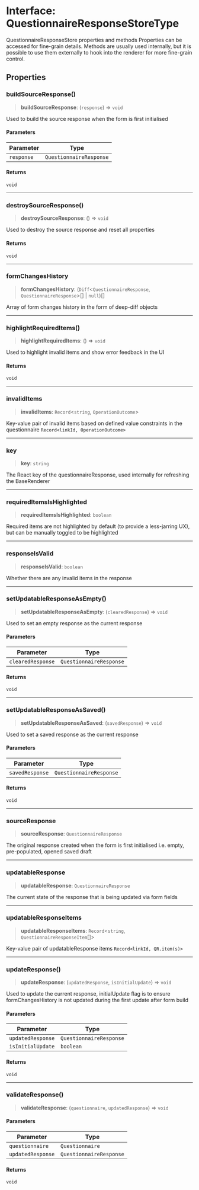 # Interface: QuestionnaireResponseStoreType

QuestionnaireResponseStore properties and methods
Properties can be accessed for fine-grain details.
Methods are usually used internally, but it is possible to use them externally to hook into the renderer for more fine-grain control.

## Properties

### buildSourceResponse()

> **buildSourceResponse**: (`response`) => `void`

Used to build the source response when the form is first initialised

#### Parameters

| Parameter | Type |
| ------ | ------ |
| `response` | `QuestionnaireResponse` |

#### Returns

`void`

***

### destroySourceResponse()

> **destroySourceResponse**: () => `void`

Used to destroy the source response  and reset all properties

#### Returns

`void`

***

### formChangesHistory

> **formChangesHistory**: (`Diff`\<`QuestionnaireResponse`, `QuestionnaireResponse`\>[] \| `null`)[]

Array of form changes history in the form of deep-diff objects

***

### highlightRequiredItems()

> **highlightRequiredItems**: () => `void`

Used to highlight invalid items and show error feedback in the UI

#### Returns

`void`

***

### invalidItems

> **invalidItems**: `Record`\<`string`, `OperationOutcome`\>

Key-value pair of invalid items based on defined value constraints in the questionnaire `Record<linkId, OperationOutcome>`

***

### key

> **key**: `string`

The React key of the questionnaireResponse, used internally for refreshing the BaseRenderer

***

### requiredItemsIsHighlighted

> **requiredItemsIsHighlighted**: `boolean`

Required items are not highlighted by default (to provide a less-jarring UX), but can be manually toggled to be highlighted

***

### responseIsValid

> **responseIsValid**: `boolean`

Whether there are any invalid items in the response

***

### setUpdatableResponseAsEmpty()

> **setUpdatableResponseAsEmpty**: (`clearedResponse`) => `void`

Used to set an empty response as the current response

#### Parameters

| Parameter | Type |
| ------ | ------ |
| `clearedResponse` | `QuestionnaireResponse` |

#### Returns

`void`

***

### setUpdatableResponseAsSaved()

> **setUpdatableResponseAsSaved**: (`savedResponse`) => `void`

Used to set a saved response as the current response

#### Parameters

| Parameter | Type |
| ------ | ------ |
| `savedResponse` | `QuestionnaireResponse` |

#### Returns

`void`

***

### sourceResponse

> **sourceResponse**: `QuestionnaireResponse`

The original response created when the form is first initialised i.e. empty, pre-populated, opened saved draft

***

### updatableResponse

> **updatableResponse**: `QuestionnaireResponse`

The current state of the response that is being updated via form fields

***

### updatableResponseItems

> **updatableResponseItems**: `Record`\<`string`, `QuestionnaireResponseItem`[]\>

Key-value pair of updatableResponse items `Record<linkId, QR.item(s)>`

***

### updateResponse()

> **updateResponse**: (`updatedResponse`, `isInitialUpdate`) => `void`

Used to update the current response, initialUpdate flag is to ensure formChangesHistory is not updated during the first update after form build

#### Parameters

| Parameter | Type |
| ------ | ------ |
| `updatedResponse` | `QuestionnaireResponse` |
| `isInitialUpdate` | `boolean` |

#### Returns

`void`

***

### validateResponse()

> **validateResponse**: (`questionnaire`, `updatedResponse`) => `void`

#### Parameters

| Parameter | Type |
| ------ | ------ |
| `questionnaire` | `Questionnaire` |
| `updatedResponse` | `QuestionnaireResponse` |

#### Returns

`void`
